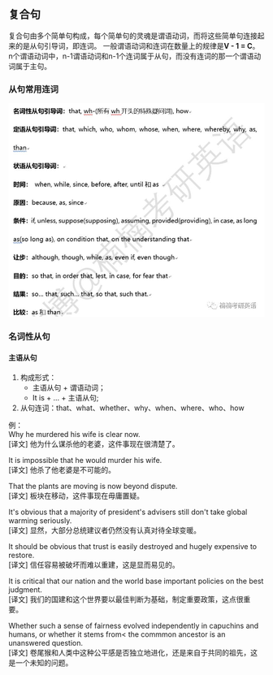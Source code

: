 ## 复合句

复合句由多个简单句构成，每个简单句的灵魂是谓语动词，而将这些简单句连接起来的是从句引导词，即连词。
一般<bm>谓语动词</bm>和<bm>连词</bm>在数量上的规律是**V - 1 = C**。  
n个谓语动词中，n-1谓语动词和n-1个连词属于从句，而没有连词的那一个谓语动词属于主句。  

### 从句常用连词
![常用连词](./statics/常用连词.jpg)  

### 名词性从句
#### 主语从句
1. 构成形式：
	- 主语从句 + 谓语动词；  
	- It is + ... + 主语从句;  
2. 从句连词：that、what、whether、why、when、where、who、how

例：  
<gm><om>Why</om> he murdered his wife</gm> <rm>is</rm> clear now.  
[译文] 他为什么谋杀他的老婆，这件事现在很清楚了。

It <rm>is</rm> impossible <gm><om>that</om> he <rm>would murder</rm> his wife.</gm>  
[译文] 他杀了他老婆是不可能的。

<gm><om>That</om> the plants <rm>are</rm> moving</gm> <rm>is</rm> now beyond dispute.  
[译文] 板块在移动，这件事现在毋庸置疑。

<rm>It's</rm> obvious <gm><om>that</om> a majority of president's advisers still <rm>don't take</rm> global warming seriously.</gm>  
[译文] 显然，大部分总统建议者仍然没有认真对待全球变暖。

It <rm>should be</rm> obvious <gm><om>that</om> trust <rm>is easily destroyed</rm> and hugely expensive to restore.</gm>  
[译文] 信任容易被破坏而难以重建，这是显而易见的。

It <rm>is</rm> critical <gm><om>that</om> our nation and the world <rm>base</rm> important policies on the best judgment.</gm>  
[译文] 我们的国建和这个世界要以最佳判断为基础，制定重要政策，这点很重要。

<gm>Whether such a sense of fairness <rm>evolved</rm> independently in capuchins and humans, </gm> or <gm>whether it <rm>stems</rm> from< the commmon ancestor</gm> <rm>is</rm> an unanswered question.  
[译文] 卷尾猴和人类中这种公平感是否独立地进化，还是来自于共同的祖先，这是一个未知的问题。


